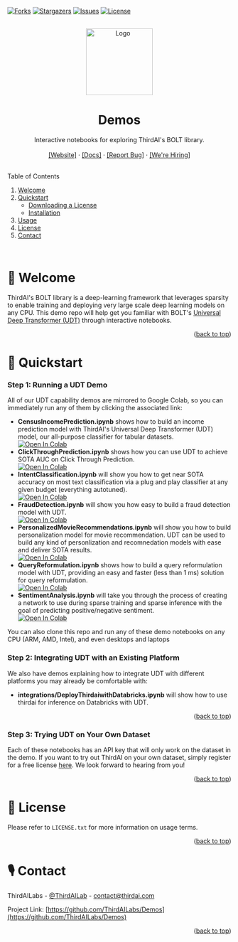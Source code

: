 <div id="top"></div>

[![Forks][forks-shield]][forks-url]
[![Stargazers][stars-shield]][stars-url]
[![Issues][issues-shield]][issues-url]
[![License][license-shield]][license-url]



<!-- PROJECT LOGO -->
<br />
<div align="center">
  <a href="https://github.com/ThirdAILabs/Demos">
    <img src="https://www.thirdai.com/wp-content/uploads/2022/06/ThirdAI_logo.png" alt="Logo" width="150" height="">
  </a>

<h1 align="center">Demos</h1>

  <p align="center">
    Interactive notebooks for exploring ThirdAI's BOLT library.
    <br>
    <br>
    <a href="https://thirdai.com">[Website]</a>
    ·
    <a href="https://thirdai.com/docs/">[Docs]</a>
    ·
    <a href="https://github.com/ThirdAILabs/Demos/issues">[Report Bug]</a>
    ·
    <a href="https://www.thirdai.com/careers/">[We're Hiring]</a>
  </p>
</div>



<!-- TABLE OF CONTENTS -->
<br>
Table of Contents
<ol>
  <li>
    <a href="#👋-welcome">Welcome</a>
  </li>
  <li>
    <a href="#🚀-quickstart">Quickstart</a>
    <ul>
      <li><a href="#step-1:-downloading-a-license">Downloading a License</a></li>
      <li><a href="#step-2:-installation">Installation</a></li>
    </ul>
  </li>
  <li><a href="#🎮-usage">Usage</a></li>
  <li><a href="#📄-license">License</a></li>
  <li><a href="#🎙-contact">Contact</a></li>
</ol>

<br>



<!-- ABOUT THE PROJECT -->
# 👋 Welcome

ThirdAI's BOLT library is a deep-learning framework that leverages sparsity to enable training and deploying very large scale deep learning models on any CPU. This demo repo will help get you familiar with BOLT's [Universal Deep Transformer (UDT)](https://www.thirdai.com/universal-deep-transformers/) through interactive notebooks.

<p align="right">(<a href="#top">back to top</a>)</p>



<!-- GETTING STARTED -->
# 🚀 Quickstart

### Step 1: Running a UDT Demo

All of our UDT capability demos are mirrored to Google Colab, so you can immediately run any of them by clicking the associated link:

* **CensusIncomePrediction.ipynb** shows how to build an income prediction model with ThirdAI's Universal Deep Transformer (UDT) model, our all-purpose classifier for tabular datasets.
<br> [![Open In Colab](https://colab.research.google.com/assets/colab-badge.svg)](https://colab.research.google.com/github/ThirdAILabs/Demos/blob/main/CensusIncomePrediction.ipynb)
* **ClickThroughPrediction.ipynb** shows how you can use UDT to achieve SOTA AUC on Click Through Prediction.
<br> [![Open In Colab](https://colab.research.google.com/assets/colab-badge.svg)](https://colab.research.google.com/github/ThirdAILabs/Demos/blob/main/ClickThroughPrediction.ipynb)
* **IntentClassification.ipynb** will show you how to get near SOTA accuracy on most text classification via a plug and play classifier at any given budget (everything autotuned).
<br> [![Open In Colab](https://colab.research.google.com/assets/colab-badge.svg)](https://colab.research.google.com/github/ThirdAILabs/Demos/blob/main/IntentClassification.ipynb)
* **FraudDetection.ipynb** will show you how easy to build a fraud detection model with UDT.
<br> [![Open In Colab](https://colab.research.google.com/assets/colab-badge.svg)](https://colab.research.google.com/github/ThirdAILabs/Demos/blob/main/FraudDetection.ipynb)
* **PersonalizedMovieRecommendations.ipynb** will show you how to build personalization model for movie recommendation. UDT can be used to build any kind of personlization and recomnedation models with ease and deliver SOTA results.
<br> [![Open In Colab](https://colab.research.google.com/assets/colab-badge.svg)](https://colab.research.google.com/github/ThirdAILabs/Demos/blob/main/PersonalizedMovieRecommendations.ipynb)
* **QueryReformulation.ipynb** shows how to build a query reformulation model with UDT, providing an easy and faster (less than 1 ms) solution for query reformulation.
<br> [![Open In Colab](https://colab.research.google.com/assets/colab-badge.svg)](https://colab.research.google.com/github/ThirdAILabs/Demos/blob/main/QueryReformulation.ipynb)
* **SentimentAnalysis.ipynb** will take you through the process of creating a network to use during sparse training and sparse inference with the goal of predicting positive/negative sentiment.
<br> [![Open In Colab](https://colab.research.google.com/assets/colab-badge.svg)](https://colab.research.google.com/github/ThirdAILabs/Demos/blob/main/SentimentAnalysis.ipynb)

You can also clone this repo and run any of these demo notebooks on any CPU (ARM, AMD, Intel), and even desktops and laptops

### Step 2: Integrating UDT with an Existing Platform

We also have demos explaining how to integrate UDT with different platforms you may already be comfortable with:

<ul>
<li><strong>integrations/DeployThirdaiwithDatabricks.ipynb</strong> will show how to use thirdai for inference on Databricks with UDT.</li>
</ul>

<p align="right">(<a href="#top">back to top</a>)</p>

### Step 3: Trying UDT on Your Own Dataset

Each of these notebooks has an API key that will only work on the dataset in the demo. If you want to try out ThirdAI on your own dataset, simply register for a free license [here](https://www.thirdai.com/try-bolt/). We look forward to hearing from you!

<p align="right">(<a href="#top">back to top</a>)</p>


<!-- LICENSE -->
# 📄 License

Please refer to `LICENSE.txt` for more information on usage terms.

<p align="right">(<a href="#top">back to top</a>)</p>



<!-- CONTACT -->
# 🎙 Contact

ThirdAILabs - [@ThirdAILab](https://twitter.com/ThirdAILab) - [contact@thirdai.com](mailto:contact@thirdai.com)

Project Link: [https://github.com/ThirdAILabs/Demos](https://github.com/ThirdAILabs/Demos)

<p align="right">(<a href="#top">back to top</a>)</p>



<!-- MARKDOWN LINKS & IMAGES -->
[forks-shield]: https://img.shields.io/github/forks/thirdailabs/demos.svg?style=for-the-badge
[forks-url]: https://github.com/ThirdAILabs/Demos/network/members
[stars-shield]: https://img.shields.io/github/stars/thirdailabs/demos.svg?style=for-the-badge
[stars-url]: https://github.com/ThirdAILabs/Demos/stargazers
[issues-shield]: https://img.shields.io/github/issues/thirdailabs/demos.svg?style=for-the-badge
[issues-url]: https://github.com/ThirdAILabs/Demos/issues
[license-shield]: https://img.shields.io/github/license/thirdailabs/demos.svg?style=for-the-badge
[license-url]: https://github.com/ThirdAILabs/Demos/blob/master/LICENSE.txt
